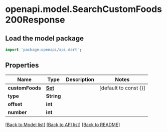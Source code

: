 # openapi.model.SearchCustomFoods200Response

## Load the model package
```dart
import 'package:openapi/api.dart';
```

## Properties
Name | Type | Description | Notes
------------ | ------------- | ------------- | -------------
**customFoods** | [**Set<SearchCustomFoods200ResponseCustomFoodsInner>**](SearchCustomFoods200ResponseCustomFoodsInner.md) |  | [default to const {}]
**type** | **String** |  | 
**offset** | **int** |  | 
**number** | **int** |  | 

[[Back to Model list]](../README.md#documentation-for-models) [[Back to API list]](../README.md#documentation-for-api-endpoints) [[Back to README]](../README.md)


